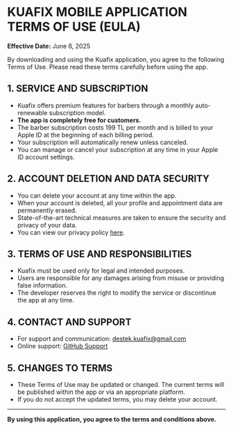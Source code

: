 # KUAFIX MOBILE APPLICATION TERMS OF USE (EULA)

**Effective Date:** June 6, 2025

By downloading and using the Kuafix application, you agree to the following Terms of Use. Please read these terms carefully before using the app.

## 1. SERVICE AND SUBSCRIPTION

- Kuafix offers premium features for barbers through a monthly auto-renewable subscription model.
- **The app is completely free for customers.**
- The barber subscription costs 199 TL per month and is billed to your Apple ID at the beginning of each billing period.
- Your subscription will automatically renew unless canceled.
- You can manage or cancel your subscription at any time in your Apple ID account settings.

## 2. ACCOUNT DELETION AND DATA SECURITY

- You can delete your account at any time within the app.
- When your account is deleted, all your profile and appointment data are permanently erased.
- State-of-the-art technical measures are taken to ensure the security and privacy of your data.
- You can view our privacy policy [here](https://github.com/kuafix/Kuafix/blob/main/PRIVACY_ENG..md).

## 3. TERMS OF USE AND RESPONSIBILITIES

- Kuafix must be used only for legal and intended purposes.
- Users are responsible for any damages arising from misuse or providing false information.
- The developer reserves the right to modify the service or discontinue the app at any time.

## 4. CONTACT AND SUPPORT

- For support and communication: [destek.kuafix@gmail.com](mailto:destek.kuafix@gmail.com)
- Online support: [GitHub Support](https://github.com/kuafix/Kuafix/blob/main/SupportKuafix.md)

## 5. CHANGES TO TERMS

- These Terms of Use may be updated or changed. The current terms will be published within the app or via an appropriate platform.
- If you do not accept the updated terms, you may delete your account.

---

**By using this application, you agree to the terms and conditions above.**
